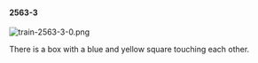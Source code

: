 #### 2563-3
![train-2563-3-0.png](https://github.com/lil-lab/nlvr/raw/master/nlvr/train/images/53/train-2563-3-0.png "train-2563-3-0.png")

There is a box with a blue and yellow square touching each other.